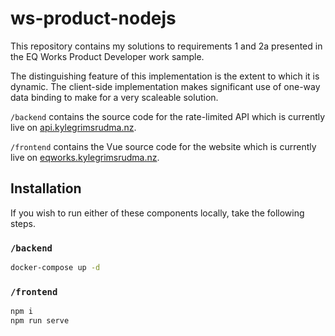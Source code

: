 # ws-product-nodejs

This repository contains my solutions to requirements 1 and 2a presented in the EQ Works Product Developer work sample.

The distinguishing feature of this implementation is the extent to which it is dynamic. The client-side implementation makes significant use of one-way data binding to make for a very scaleable solution.

`/backend` contains the source code for the rate-limited API which is currently live on [api.kylegrimsrudma.nz](https://api.kylegrimsrudma.nz).

`/frontend` contains the Vue source code for the website which is currently live on [eqworks.kylegrimsrudma.nz](https://eqworks.kylegrimsrudma.nz).

## Installation
If you wish to run either of these components locally, take the following steps.

### `/backend`
```bash
docker-compose up -d
```

### `/frontend`
```bash
npm i
npm run serve
```
